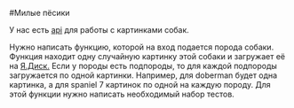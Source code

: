 #Милые пёсики


У нас есть [api](https://dog.ceo/dog-api/documentation/) для работы с картинками собак.

Нужно написать функцию, которой на вход подается порода собаки. Функция находит одну случайную картинку этой собаки и загружает её на [Я.Диск.](https://yandex.ru/dev/disk/poligon/)
Если у породы есть подпороды, то для каждой подпороды загружается по одной картинки. Например, для doberman будет одна картинка, а для spaniel 7 картинок по одной на каждую породу.
Для этой функции нужно написать необходимый набор тестов.

